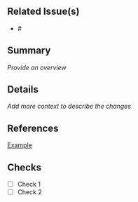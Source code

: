 ## Related Issue(s)
- #<issue number>
## Summary
_Provide an overview_

## Details
_Add more context to describe the changes_

## References
[Example](www.google.com)

## Checks
- [ ] Check 1
- [ ] Check 2
